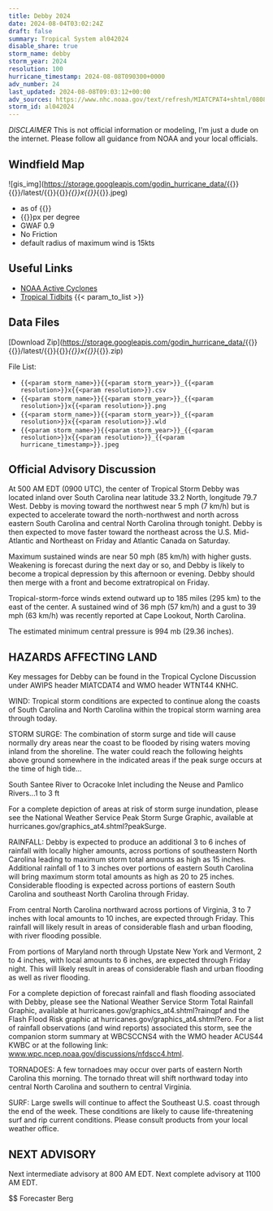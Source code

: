 ```yaml
---
title: Debby 2024
date: 2024-08-04T03:02:24Z
draft: false
summary: Tropical System al042024
disable_share: true
storm_name: debby
storm_year: 2024
resolution: 100
hurricane_timestamp: 2024-08-08T090300+0000
adv_number: 24
last_updated: 2024-08-08T09:03:12+00:00
adv_sources: https://www.nhc.noaa.gov/text/refresh/MIATCPAT4+shtml/080852.shtml;https://www.nhc.noaa.gov/refresh/graphics_at4+shtml/085415.shtml?cone
storm_id: al042024
---
```

*DISCLAIMER* This is not official information or modeling, I'm just a dude on the internet.  Please follow all guidance from NOAA and your local officials.

## Windfield Map
![gis_img](https://storage.googleapis.com/godin_hurricane_data/{{<param storm_name>}}{{<param storm_year>}}/latest/{{<param storm_name>}}{{<param storm_year>}}_{{<param resolution>}}x{{<param resolution>}}_{{<param hurricane_timestamp>}}.jpeg)

- as of {{<param last_updated>}}
- {{<param resolution>}}px per degree
- GWAF 0.9
- No Friction
- default radius of maximum wind is 15kts

## Useful Links
- [NOAA Active Cyclones](https://www.nhc.noaa.gov/)
- [Tropical Tidbits](https://www.tropicaltidbits.com/storminfo/)
{{< param_to_list >}}

## Data Files
[Download Zip](https://storage.googleapis.com/godin_hurricane_data/{{<param storm_name>}}{{<param storm_year>}}/latest/{{<param storm_name>}}{{<param storm_year>}}_{{<param resolution>}}x{{<param resolution>}}_{{<param hurricane_timestamp>}}.zip)

File List:
- `{{<param storm_name>}}{{<param storm_year>}}_{{<param resolution>}}x{{<param resolution>}}.csv`
- `{{<param storm_name>}}{{<param storm_year>}}_{{<param resolution>}}x{{<param resolution>}}.png`
- `{{<param storm_name>}}{{<param storm_year>}}_{{<param resolution>}}x{{<param resolution>}}.wld`
- `{{<param storm_name>}}{{<param storm_year>}}_{{<param resolution>}}x{{<param resolution>}}_{{<param hurricane_timestamp>}}.jpeg`


## Official Advisory Discussion
At 500 AM EDT (0900 UTC), the center of Tropical Storm Debby was
located inland over South Carolina near latitude 33.2 North,
longitude 79.7 West.  Debby is moving toward the northwest near 5
mph (7 km/h) but is expected to accelerate toward the
north-northwest and north across eastern South Carolina and central
North Carolina through tonight.  Debby is then expected to move
faster toward the northeast across the U.S. Mid-Atlantic and
Northeast on Friday and Atlantic Canada on Saturday.
 
Maximum sustained winds are near 50 mph (85 km/h) with higher gusts.
Weakening is forecast during the next day or so, and Debby is
likely to become a tropical depression by this afternoon or
evening.  Debby should then merge with a front and become
extratropical on Friday.
 
Tropical-storm-force winds extend outward up to 185 miles (295 km)
to the east of the center.  A sustained wind of 36 mph (57 km/h) 
and a gust to 39 mph (63 km/h) was recently reported at Cape 
Lookout, North Carolina.
 
The estimated minimum central pressure is 994 mb (29.36 inches).
 
 
HAZARDS AFFECTING LAND
----------------------
Key messages for Debby can be found in the Tropical Cyclone
Discussion under AWIPS header MIATCDAT4 and WMO header WTNT44 KNHC.
 
WIND: Tropical storm conditions are expected to continue along the
coasts of South Carolina and North Carolina within the tropical
storm warning area through today.
 
STORM SURGE: The combination of storm surge and tide will cause
normally dry areas near the coast to be flooded by rising waters
moving inland from the shoreline. The water could reach the
following heights above ground somewhere in the indicated areas if
the peak surge occurs at the time of high tide...
 
South Santee River to Ocracoke Inlet including the Neuse and
Pamlico Rivers...1 to 3 ft
 
For a complete depiction of areas at risk of storm surge inundation,
please see the National Weather Service Peak Storm Surge Graphic,
available at hurricanes.gov/graphics_at4.shtml?peakSurge.
 
RAINFALL: Debby is expected to produce an additional 3 to 6 inches
of rainfall with locally higher amounts, across portions of
southeastern North Carolina leading to maximum storm total amounts
as high as 15 inches.  Additional rainfall of 1 to 3 inches over
portions of eastern South Carolina will bring maximum storm total
amounts as high as 20 to 25 inches. Considerable flooding is
expected across portions of eastern South Carolina and southeast
North Carolina through Friday.
 
From central North Carolina northward across portions of Virginia, 3
to 7 inches with local amounts to 10 inches, are expected through
Friday. This rainfall will likely result in areas of considerable
flash and urban flooding, with river flooding possible.
 
From portions of Maryland north through Upstate New York and
Vermont, 2 to 4 inches, with local amounts to 6 inches, are expected
through Friday night. This will likely result in areas of
considerable flash and urban flooding as well as river flooding.
 
For a complete depiction of forecast rainfall and flash flooding
associated with  Debby, please see the National Weather Service
Storm Total Rainfall Graphic, available at
hurricanes.gov/graphics_at4.shtml?rainqpf and the Flash Flood Risk
graphic at hurricanes.gov/graphics_at4.shtml?ero.  For a list of
rainfall observations (and wind reports) associated this storm, see
the companion storm summary at WBCSCCNS4 with the WMO header ACUS44
KWBC or at the following link:
www.wpc.ncep.noaa.gov/discussions/nfdscc4.html.
 
TORNADOES: A few tornadoes may occur over parts of eastern North
Carolina this morning.  The tornado threat will shift northward
today into central North Carolina and southern to central Virginia.
 
SURF:  Large swells will continue to affect the Southeast U.S.
coast through the end of the week. These conditions are likely to
cause life-threatening surf and rip current conditions. Please
consult products from your local weather office.
 
 
NEXT ADVISORY
-------------
Next intermediate advisory at 800 AM EDT.
Next complete advisory at 1100 AM EDT.
 
$$
Forecaster Berg